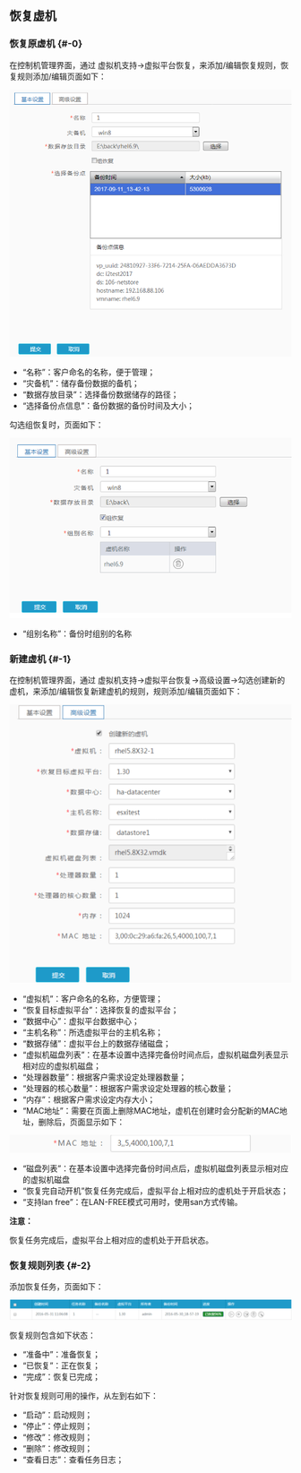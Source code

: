 ## 恢复虚机

### 恢复原虚机 {#-0}

在控制机管理界面，通过 虚拟机支持-&gt;虚拟平台恢复，来添加/编辑恢复规则，恢复规则添加/编辑页面如下：

![说明: 1](/assets/V6.118042711.png)

*   “名称”：客户命名的名称，便于管理；
*   “灾备机”：储存备份数据的备机；
*   “数据存放目录”：选择备份数据储存的路径；
*   “选择备份点信息”：备份数据的备份时间及大小；

勾选组恢复时，页面如下：

![说明: 1](/assets/V6.118042712.png)

* “组别名称”：备份时组别的名称

### 新建虚机 {#-1}

在控制机管理界面，通过 虚拟机支持-&gt;虚拟平台恢复-&gt;高级设置-&gt;勾选创建新的虚机，来添加/编辑恢复新建虚机的规则，规则添加/编辑页面如下：

![说明: 1](/assets/V6.037244.png)

*   “虚拟机”：客户命名的名称，方便管理；
*   “恢复目标虚拟平台”：选择恢复的虚拟平台；
*   “数据中心”：虚拟平台数据中心；
*   “主机名称”：所选虚拟平台的主机名称；
*   “数据存储”：虚拟平台上的数据存储磁盘；
*   “虚拟机磁盘列表”：在基本设置中选择完备份时间点后，虚拟机磁盘列表显示相对应的虚拟机磁盘；
*   “处理器数量”：根据客户需求设定处理器数量；
*   “处理器的核心数量”：根据客户需求设定处理器的核心数量；
*   “内存”：根据客户需求设定内存大小；
*   “MAC地址”：需要在页面上删除MAC地址，虚机在创建时会分配新的MAC地址，删除后，页面显示如下：

![说明: 1](/assets/V6.037514.png)

* “磁盘列表”：在基本设置中选择完备份时间点后，虚拟机磁盘列表显示相对应的虚拟机磁盘
* “恢复完自动开机”恢复任务完成后，虚拟平台上相对应的虚机处于开启状态；
* “支持lan free”：在LAN-FREE模式可用时，使用san方式传输。


**注意：**

恢复任务完成后，虚拟平台上相对应的虚机处于开启状态。

### 恢复规则列表 {#-2}

添加恢复任务，页面如下：

![说明: 1](/assets/V6.037568.png)

恢复规则包含如下状态：

*   “准备中”：准备恢复；
*   “已恢复”：正在恢复；
*   “完成”：恢复已完成；

针对恢复规则可用的操作，从左到右如下：

*   “启动”：启动规则；
*   “停止”：停止规则；
*   “修改”：修改规则；
*   “删除”：修改规则；
*   “查看日志”：查看任务日志；
